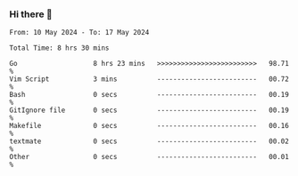 ### Hi there 👋

<!--
**zhumeme/zhumeme** is a ✨ _special_ ✨ repository because its `README.md` (this file) appears on your GitHub profile.

Here are some ideas to get you started:

- 🔭 I’m currently working on ...
- 🌱 I’m currently learning ...
- 👯 I’m looking to collaborate on ...
- 🤔 I’m looking for help with ...
- 💬 Ask me about ...
- 📫 How to reach me: ...
- 😄 Pronouns: ...
- ⚡ Fun fact: ...
-->

<!--START_SECTION:waka-->

```all_time
From: 10 May 2024 - To: 17 May 2024

Total Time: 8 hrs 30 mins

Go                   8 hrs 23 mins   >>>>>>>>>>>>>>>>>>>>>>>>>   98.71 %
Vim Script           3 mins          -------------------------   00.72 %
Bash                 0 secs          -------------------------   00.19 %
GitIgnore file       0 secs          -------------------------   00.19 %
Makefile             0 secs          -------------------------   00.16 %
textmate             0 secs          -------------------------   00.02 %
Other                0 secs          -------------------------   00.01 %
```

<!--END_SECTION:waka-->
